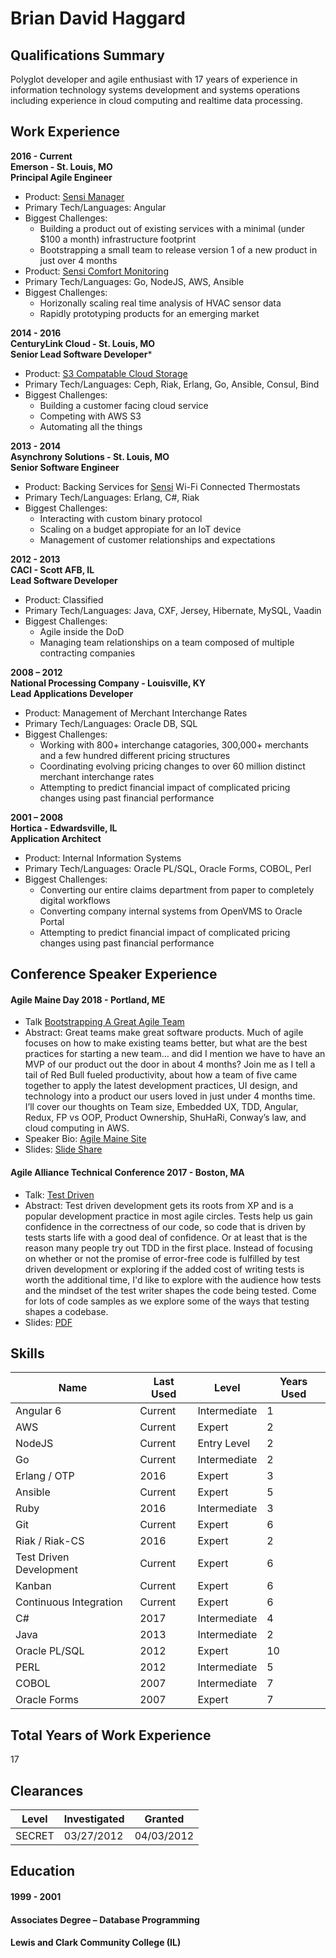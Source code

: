 # Brian David Haggard

## Qualifications Summary
Polyglot developer and agile enthusiast with 17 years of experience in information technology systems development and systems operations including experience in cloud computing and realtime data processing.

## Work Experience

**2016 - Current\
Emerson - St. Louis, MO\
Principal Agile Engineer**
* Product: [Sensi Manager](https://sensi.emerson.com/en-us/products/multiple-thermostat-manager)
* Primary Tech/Languages: Angular
* Biggest Challenges:
  * Building a product out of existing services with a minimal (under $100 a month) infrastructure footprint
  * Bootstrapping a small team to release version 1 of a new product in just over 4 months
* Product: [Sensi Comfort Monitoring](http://www.mycomfortguard.com/)
* Primary Tech/Languages: Go, NodeJS, AWS, Ansible
* Biggest Challenges:
  * Horizonally scaling real time analysis of HVAC sensor data
  * Rapidly prototyping products for an emerging market

**2014 - 2016\
CenturyLink Cloud - St. Louis, MO\
Senior Lead Software Developer***
- Product: [S3 Compatable Cloud Storage](https://www.ctl.io/object-storage/)
- Primary Tech/Languages: Ceph, Riak, Erlang, Go, Ansible, Consul, Bind
- Biggest Challenges:
  - Building a customer facing cloud service
  - Competing with AWS S3
  - Automating all the things

**2013 - 2014\
Asynchrony Solutions - St. Louis, MO\
Senior Software Engineer**
* Product: Backing Services for [Sensi](https://sensicomfort.com/) Wi-Fi Connected Thermostats
* Primary Tech/Languages: Erlang, C#, Riak
* Biggest Challenges:
  * Interacting with custom binary protocol
  * Scaling on a budget appropiate for an IoT device
  * Management of customer relationships and expectations

**2012 - 2013\
CACI - Scott AFB, IL\
Lead Software Developer**
- Product: Classified
- Primary Tech/Languages: Java, CXF, Jersey, Hibernate, MySQL, Vaadin
- Biggest Challenges:
  - Agile inside the DoD
  - Managing team relationships on a team composed of multiple contracting companies

**2008 – 2012\
National Processing Company - Louisville, KY\
Lead Applications Developer**
* Product: Management of Merchant Interchange Rates
* Primary Tech/Languages: Oracle DB, SQL
* Biggest Challenges:
  * Working with 800+ interchange catagories, 300,000+ merchants and a few hundred different pricing structures
  * Coordinating evolving pricing changes to over 60 million distinct merchant interchange rates
  * Attempting to predict financial impact of complicated pricing changes using past financial performance

**2001 – 2008\
Hortica - Edwardsville, IL\
Application Architect**
- Product: Internal Information Systems
- Primary Tech/Languages: Oracle PL/SQL, Oracle Forms, COBOL, Perl
- Biggest Challenges:
  - Converting our entire claims department from paper to completely digital workflows
  - Converting company internal systems from OpenVMS to Oracle Portal
  - Attempting to predict financial impact of complicated pricing changes using past financial performance

## Conference Speaker Experience
#### Agile Maine Day 2018 - Portland, ME
- Talk [Bootstrapping A Great Agile Team](http://www.agilemaineday.com/schedule/bootstrapping-a-great-agile-team/)
- Abstract: Great teams make great software products. Much of agile focuses on how to make existing teams better, but what are the best practices for starting a new team… and did I mention we have to have an MVP of our product out the door in about 4 months? Join me as I tell a tail of Red Bull fueled productivity, about how a team of five came together to apply the latest development practices, UI design, and technology into a product our users loved in just under 4 months time. I’ll cover our thoughts on Team size, Embedded UX, TDD, Angular, Redux, FP vs OOP, Product Ownership, ShuHaRi, Conway’s law, and cloud computing in AWS.
- Speaker Bio: [Agile Maine Site](http://www.agilemaineday.com/speakers/brian-haggard/)
- Slides: [Slide Share](https://www.slideshare.net/agilemaine/brian-haggard-bootstrapping-a-great-agile-team)

#### Agile Alliance Technical Conference 2017 - Boston, MA
- Talk: [Test Driven](https://aatc2017.sched.com/event/9PAw/test-driven-a-deep-dive-into-how-testing-shapes-code-brian-haggard?iframe=yes&w=100%&sidebar=yes&bg=no)
- Abstract: Test driven development gets its roots from XP and is a popular development practice in most agile circles. Tests help us gain confidence in the correctness of our code, so code that is driven by tests starts life with a good deal of confidence. Or at least that is the reason many people try out TDD in the first place. Instead of focusing on whether or not the promise of error-free code is fulfilled by test driven development or exploring if the added cost of writing tests is worth the additional time, I'd like to explore with the audience how tests and the mindset of the test writer shapes the code being tested. Come for lots of code samples as we explore some of the ways that testing shapes a codebase.
- Slides: [PDF](http://schd.ws/hosted_files/aatc2017/ed/TestDriven.pdf)

## Skills
Name|Last Used|Level|Years Used
----|---------|-----|----------
Angular 6|Current|Intermediate|1
AWS|Current|Expert|2
NodeJS|Current|Entry Level|2
Go|Current|Intermediate|2
Erlang / OTP|2016|Expert|3
Ansible|Current|Expert|5
Ruby|2016|Intermediate|3
Git|Current|Expert|6
Riak / Riak-CS|2016|Expert|2
Test Driven Development|Current|Expert|6
Kanban|Current|Expert|6
Continuous Integration|Current|Expert|6
C#|2017|Intermediate|4
Java|2013|Intermediate|2
Oracle PL/SQL|2012|Expert|10
PERL|2012|Intermediate|5
COBOL|2007|Intermediate|7
Oracle Forms|2007|Expert|7

## Total Years of Work Experience
17 

## Clearances
Level|Investigated|Granted
-----|------------|-------
SECRET|03/27/2012|04/03/2012	
 
## Education

#### 1999 - 2001
#### Associates Degree – Database Programming
#### Lewis and Clark Community College (IL)
